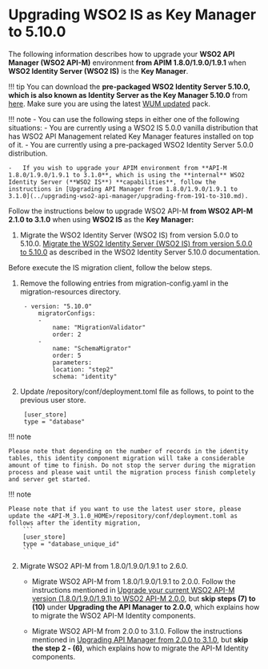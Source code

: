 # Upgrading WSO2 IS as Key Manager to 5.10.0

The following information describes how to upgrade your **WSO2 API Manager (WSO2 API-M)** environment **from APIM 1.8.0/1.9.0/1.9.1** when **WSO2 Identity Server (WSO2 IS)** is the **Key Manager**.

!!! tip
    You can download the **pre-packaged WSO2 Identity Server 5.10.0, which is also known as Identity Server as the Key Manager 5.10.0** from [here](https://wso2.com/api-management/install/key-manager/). Make sure you are using the latest [WUM updated](https://docs.wso2.com/display/updates/Getting+Started) pack.

!!! note
    -   You can use the following steps in either one of the following situations:
        -   You are currently using a WSO2 IS 5.0.0 vanilla distribution that has WSO2 API Management related Key Manager features installed on top of it.
        -   You are currently using a pre-packaged WSO2 Identity Server 5.0.0 distribution.

    -   If you wish to upgrade your APIM environment from **API-M 1.8.0/1.9.0/1.9.1 to 3.1.0**, which is using the **internal** WSO2 Identity Server (**WSO2 IS**) **capabilities**, follow the instructions in [Upgrading API Manager from 1.8.0/1.9.0/1.9.1 to 3.1.0](../upgrading-wso2-api-manager/upgrading-from-191-to-310.md).

Follow the instructions below to upgrade WSO2 API-M **from WSO2 API-M 2.1.0 to 3.1.0** when using **WSO2 IS** as the **Key Manager:**

1.  Migrate the WSO2 Identity Server (WSO2 IS) from version 5.0.0 to 5.10.0.
    [Migrate the WSO2 Identity Server (WSO2 IS) from version 5.0.0 to 5.10.0](https://is.docs.wso2.com/en/5.10.0/setup/migrating-to-5100/) as described in the WSO2 Identity Server 5.10.0 documentation.

Before execute the IS migration client, follow the below steps.

1. Remove the following entries from migration-config.yaml in the migration-resources directory.
                
        - version: "5.10.0"
            migratorConfigs:
            -
                name: "MigrationValidator"
                order: 2
            -
                name: "SchemaMigrator"
                order: 5
                parameters:
                location: "step2"
                schema: "identity"
               

2. Update <IS-KM-HOME>/repository/conf/deployment.toml file as follows, to point to the previous user store.

        [user_store]
        type = "database"

!!! note
    
    Please note that depending on the number of records in the identity tables, this identity component migration will take a considerable amount of time to finish. Do not stop the server during the migration process and please wait until the migration process finish completely and server get started.

!!! note
    
    Please note that if you want to use the latest user store, please update the <API-M_3.1.0_HOME>/repository/conf/deployment.toml as follows after the identity migration,
        ```
        [user_store]
        type = "database_unique_id"
        ```

2.  Migrate WSO2 API-M from 1.8.0/1.9.0/1.9.1 to 2.6.0. 
    -   Migrate WSO2 API-M from 1.8.0/1.9.0/1.9.1 to 2.0.0. 
        Follow the instructions mentioned in [Upgrade your current WSO2 API-M version (1.8.0/1.9.0/1.9.1) to WSO2 API-M 2.0.0](https://docs.wso2.com/display/AM200/Upgrading+from+the+Previous+Release), but **skip steps (7) to (10)** under **Upgrading the API Manager to 2.0.0**, which explains how to migrate the WSO2 API-M Identity components.

    -   Migrate WSO2 API-M from 2.0.0 to 3.1.0.
        Follow the instructions mentioned in [Upgrading API Manager from 2.0.0 to 3.1.0](../upgrading-wso2-api-manager/upgrading-from-200-to-310.md), but **skip the step 2 - (6)**, which explains how to migrate the API-M Identity components.
